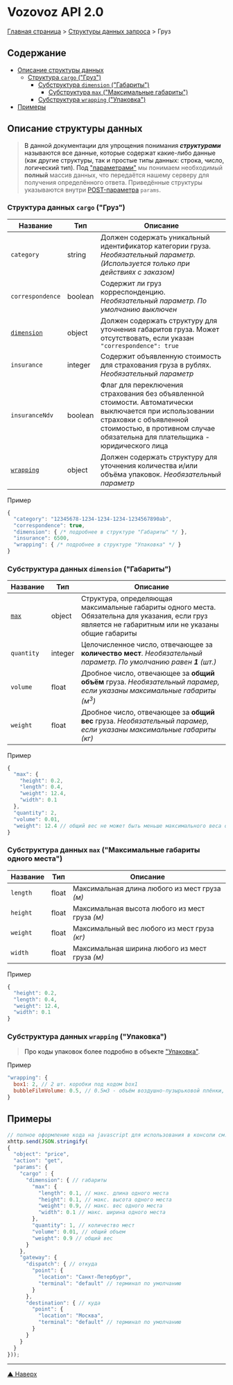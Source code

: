 # <a name="up"/>Vozovoz API 2.0

[Главная страница](/README.md) > [Структуры данных запроса](index.md) > Груз

## Содержание

* [Описание структуры данных](#struct)
    * [Структура `cargo` ("Груз")](#cargo)
        * [Субструктура `dimension` ("Габариты")](#dimension)
            * [Субструктура `max` ("Максимальные габариты")](#max)
        * [Субструктура `wrapping` ("Упаковка")](#wrapping)
* [Примеры](#example)


## <a name="struct"/>Описание структуры данных

>В данной документации для упрощения понимания **_структурами_** называются все данные, которые содержат какие-либо данные
>(как другие структуры, так и простые типы данных: строка, число, логический тип).
>Под ["параметрами"](../params/index.md) мы понимаем необходимый **полный** массив данных, что передаётся нашему серверу
>для получения определённого ответа. Приведённые структуры указываются внутри [POST-параметра](../params/post.md) `params`.


### <a name="cargo"/>Структура данных `cargo` ("Груз")

| Название      | Тип       | Описание |
| --------      | ---       | -------- |
| `category`    | string    | Должен содержать уникальный идентификатор категории груза. _Необязательный параметр. (Используется только при действиях с заказом)_ |
| `correspondence` | boolean | Содержит ли груз корреспонденцию. _Необязательный параметр. По умолчанию выключен_ |
| [`dimension`](#dimension) | object | Должен содержать структуру для уточнения габаритов груза. Может отсутствовать, если указан `"correspondence": true` |
| `insurance`   | integer   | Содержит объявленную стоимость для страхования груза в рублях. _Необязательный параметр_ |
| `insuranceNdv` | boolean  | Флаг для переключения страхования без объявленной стоимости. Автоматически выключается при использовании страховки с объявленной стоимостью, в противном случае обязательна для плательщика - юридического лица |
| [`wrapping`](#wrapping) | object | Должен содержать структуру для уточнения количества и/или объёма упаковок. _Необязательный параметр_ |

Пример

```javascript
{
  "category": "12345678-1234-1234-1234-1234567890ab",
  "correspondence": true,
  "dimension": { /* подробнее в структуре "Габариты" */ },
  "insurance": 6500,
  "wrapping": { /* подробнее в структуре "Упаковка" */ }
}
```


### <a name="dimension"/>Субструктура данных `dimension` ("Габариты")

| Название      | Тип       | Описание |
| --------      | ---       | -------- |
| [`max`](#max) | object    | Структура, определяющая максимальные габариты одного места. Обязательна для указания, если груз является не габаритным или не указаны общие габариты |
| `quantity`    | integer   | Целочисленное число, отвечающее за **количество мест**. _Необязательный параметр. По умолчанию равен **1** (шт.)_ |
| `volume`      | float     | Дробное число, отвечающее за **общий объём** груза. _Необязательный парамер, если указаны максимальные габариты (м<sup>3</sup>)_ |
| `weight`      | float     | Дробное число, отвечающее за **общий вес** груза. _Необязательный парамер, если указаны максимальные габариты (кг)_ |

Пример

```javascript
{
  "max": {
    "height": 0.2,
    "length": 0.4,
    "weight": 12.4,
    "width": 0.1
  },
  "quantity": 2,
  "volume": 0.01,
  "weight": 12.4 // общий вес не может быть меньше максимального веса одного места
}
```

### <a name="max"/>Субструктура данных `max` ("Максимальные габариты одного места")

| Название      | Тип       | Описание |
| --------      | ---       | -------- |
| `length`      | float     | Максимальная длина любого из мест груза _(м)_ |
| `height`      | float     | Максимальная высота любого из мест груза _(м)_ |
| `weight`      | float     | Максимальный вес любого из мест груза _(кг)_ |
| `width`       | float     | Максимальная ширина любого из мест груза _(м)_ |

Пример

```javascript
{
  "height": 0.2,
  "length": 0.4,
  "weight": 12.4,
  "width": 0.1
}
```

### <a name="wrapping"/>Cубструктура данных `wrapping` ("Упаковка")

> Про коды упаковок более подробно в объекте ["Упаковка"](../object/wrapping.md).

Пример

```javascript
"wrapping": {
  box1: 2, // 2 шт. коробки под кодом box1
  bubbleFilmVolume: 0.5, // 0.5м3 - объём воздушно-пузырьковой плёнки, необходимый для упаковки
}
```

## <a name="example"/>Примеры

```javascript
// полное оформление кода на javascript для использования в консоли см. в разделе "Быстрый старт"
xhttp.send(JSON.stringify(
{
  "object": "price",
  "action": "get",
  "params": {
    "cargo" : {
      "dimension": { // габариты
        "max": {
          "length": 0.1, // макс. длина одного места
          "height": 0.1, // макс. высота одного места
          "weight": 0.9, // макс. вес одного места
          "width": 0.1 // макс. ширина одного места
        },
        "quantity": 1, // количество мест
        "volume": 0.01, // общий объем
        "weight": 0.9 // общий вес
      }
    },
    "gateway": {
      "dispatch": { // откуда
        "point": {
          "location": "Санкт-Петербург",
          "terminal": "default" // терминал по умолчанию
        }
      },
      "destination": { // куда
        "point": {
          "location": "Москва",
          "terminal": "default" // терминал по умолчанию
        }
      }
    }
  }
}));
```

***
[▲ Наверх](#up)